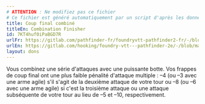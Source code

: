 ```yaml
---
# ATTENTION : Ne modifiez pas ce fichier
# Ce fichier est généré automatiquement par un script d'après les données du module Foundry VTT officiel et de sa traduction
title: Coup final combiné
titleEn: Combination Finisher
id: 7KT4huf0iPaBGD7R
urlFr: https://gitlab.com/pathfinder-fr/foundryvtt-pathfinder2-fr/-/blob/master/data/feats/7KT4huf0iPaBGD7R.htm
urlEn: https://gitlab.com/hooking/foundry-vtt---pathfinder-2e/-/blob/master/packs/data/feats.db/combination-finisher.json
layout: dons
---
```

Vous combinez une série d'attaques avec une puissante botte. Vos frappes de coup final ont une plus faible pénalité d'attaque multiple : –4 (ou –3 avec une arme agile) s'il s'agit de la deuxième attaque de votre tour ou –8 (ou –6 avec une arme agile) si c'est la troisième attaque ou une attaque subséquente de votre tour au lieu de –5 et –10, respectivement.
